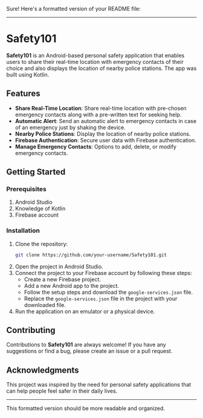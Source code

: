 Sure! Here's a formatted version of your README file:

---

# Safety101

**Safety101** is an Android-based personal safety application that enables users to share their real-time location with emergency contacts of their choice and also displays the location of nearby police stations. The app was built using Kotlin.

## Features

- **Share Real-Time Location**: Share real-time location with pre-chosen emergency contacts along with a pre-written text for seeking help.
- **Automatic Alert**: Send an automatic alert to emergency contacts in case of an emergency just by shaking the device.
- **Nearby Police Stations**: Display the location of nearby police stations.
- **Firebase Authentication**: Secure user data with Firebase authentication.
- **Manage Emergency Contacts**: Options to add, delete, or modify emergency contacts.

## Getting Started

### Prerequisites

1. Android Studio
2. Knowledge of Kotlin
3. Firebase account

### Installation

1. Clone the repository:
   ```sh
   git clone https://github.com/your-username/Safety101.git
   ```
2. Open the project in Android Studio.
3. Connect the project to your Firebase account by following these steps:
   - Create a new Firebase project.
   - Add a new Android app to the project.
   - Follow the setup steps and download the `google-services.json` file.
   - Replace the `google-services.json` file in the project with your downloaded file.
4. Run the application on an emulator or a physical device.

## Contributing

Contributions to **Safety101** are always welcome! If you have any suggestions or find a bug, please create an issue or a pull request.

## Acknowledgments

This project was inspired by the need for personal safety applications that can help people feel safer in their daily lives.

---

This formatted version should be more readable and organized.
